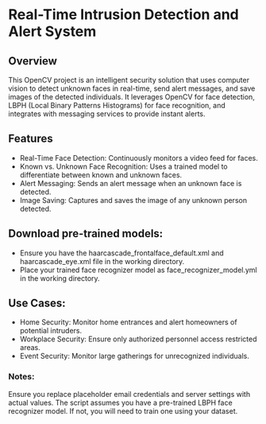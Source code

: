 # Real-Time Intrusion Detection and Alert System

## Overview
This OpenCV project is an intelligent security solution that uses computer vision to detect unknown faces in real-time, send alert messages, and save images of the detected individuals. It leverages OpenCV for face detection, LBPH (Local Binary Patterns Histograms) for face recognition, and integrates with messaging services to provide instant alerts.

## Features
* Real-Time Face Detection: Continuously monitors a video feed for faces.
* Known vs. Unknown Face Recognition: Uses a trained model to differentiate between known and unknown faces.
* Alert Messaging: Sends an alert message when an unknown face is detected.
* Image Saving: Captures and saves the image of any unknown person detected.

## Download pre-trained models:
* Ensure you have the haarcascade_frontalface_default.xml and haarcascade_eye.xml file in the working directory.
* Place your trained face recognizer model as face_recognizer_model.yml in the working directory.

## Use Cases:
* Home Security: Monitor home entrances and alert homeowners of potential intruders.
* Workplace Security: Ensure only authorized personnel access restricted areas.
* Event Security: Monitor large gatherings for unrecognized individuals.

### Notes:
Ensure you replace placeholder email credentials and server settings with actual values.
The script assumes you have a pre-trained LBPH face recognizer model. If not, you will need to train one using your dataset.
